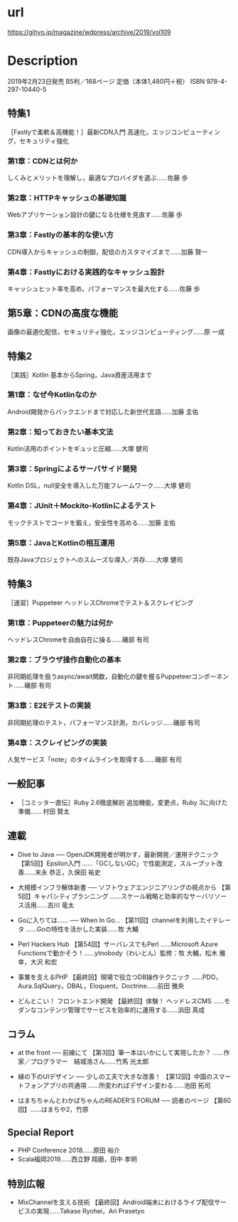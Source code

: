 # url
https://gihyo.jp/magazine/wdpress/archive/2019/vol109

# Description
2019年2月23日発売
B5判／168ページ
定価（本体1,480円＋税）
ISBN 978-4-297-10440-5

## 特集1
［Fastlyで柔軟＆高機能！］最新CDN入門
高速化，エッジコンピューティング，セキュリティ強化

### 第1章：CDNとは何か
しくみとメリットを理解し，最適なプロバイダを選ぶ……佐藤 歩

### 第2章：HTTPキャッシュの基礎知識
Webアプリケーション設計の鍵になる仕様を見直す……佐藤 歩

### 第3章：Fastlyの基本的な使い方
CDN導入からキャッシュの制御，配信のカスタマイズまで……加藤 賢一

### 第4章：Fastlyにおける実践的なキャッシュ設計
キャッシュヒット率を高め，パフォーマンスを最大化する……佐藤 歩
## 第5章：CDNの高度な機能
画像の最適化配信，セキュリティ強化，エッジコンピューティング……原 一成

## 特集2
［実践］Kotlin
基本からSpring，Java資産活用まで

### 第1章：なぜ今Kotlinなのか
Android開発からバックエンドまで対応した新世代言語……加藤 圭佑

### 第2章：知っておきたい基本文法
Kotlin活用のポイントをギュッと圧縮……大塚 健司

### 第3章：Springによるサーバサイド開発
Kotlin DSL，null安全を導入した万能フレームワーク……大塚 健司

### 第4章：JUnit＋Mockito-Kotlinによるテスト
モックテストでコードを鍛え，安全性を高める……加藤 圭佑

### 第5章：JavaとKotlinの相互運用
既存Javaプロジェクトへのスムーズな導入／共存……大塚 健司

## 特集3
［速習］Puppeteer
ヘッドレスChromeでテスト＆スクレイピング

### 第1章：Puppeteerの魅力は何か
ヘッドレスChromeを自由自在に操る……磯部 有司

### 第2章：ブラウザ操作自動化の基本
非同期処理を扱うasync/await関数，自動化の鍵を握るPuppeteerコンポーネント……磯部 有司

### 第3章：E2Eテストの実装
非同期処理のテスト，パフォーマンス計測，カバレッジ……磯部 有司

### 第4章：スクレイピングの実装
人気サービス「note」のタイムラインを取得する……磯部 有司

## 一般記事
- ［コミッター直伝］Ruby 2.6徹底解剖
追加機能，変更点，Ruby 3に向けた準備…… 村田 賢太

## 連載

- Dive to Java ── OpenJDK開発者が明かす，最新開発／運用テクニック
【第5回】Epsilon入門 ……「GCしないGC」で性能測定，スループット改善……末永 恭正，久保田 祐史

- 大規模インフラ解体新書 ── ソフトウェアエンジニアリングの視点から
【第5回】キャパシティプランニング ……スケール戦略と効率的なサーバリソース活用……吉川 竜太

- Goに入りては…… ── When In Go...
【第11回】channelを利用したイテレータ ……Goの特性を活かした実装……牧 大輔

- Perl Hackers Hub
【第54回】サーバレスでもPerl ……Microsoft Azure Functionsで動かそう！……ytnobody（わいとん）監修：牧 大輔，松木 雅幸，大沢 和宏

- 事業を支えるPHP
【最終回】現場で役立つDB操作テクニック ……PDO，Aura.SqlQuery，DBAL，Eloquent，Doctrine……前田 雅央

- どんとこい！ フロントエンド開発
【最終回】体験！ ヘッドレスCMS ……モダンなコンテンツ管理でサービスを効率的に運用する……浜田 真成

## コラム
- at the front ── 前線にて
【第3回】筆一本はいかにして実現したか？ ……作家／プログラマー　結城浩さん……竹馬 光太郎

- 縁の下のUIデザイン ── 少しの工夫で大きな改善！
【第12回】中国のスマートフォンアプリの共通項 ……所変わればデザイン変わる……池田 拓司

- はまちちゃんとわかばちゃんのREADER'S FORUM ── 読者のページ
【第60回】……はまちや2，竹原

## Special Report
- PHP Conference 2018……原田 裕介
- Scala福岡2019……西立野 翔磨，田中 孝明

## 特別広報
- MixChannelを支える技術
【最終回】Android端末におけるライブ配信サービスの実現……Takase Ryohei，Ari Prasetyo
